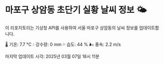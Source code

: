 
# 마포구 상암동 초단기 실황 날씨 정보 🌤️

이 리포지토리는 기상청 API를 사용하여 서울 마포구 상암동의 날씨 정보를 업데이트합니다. 

🌡️ 기온: 7.7 ℃
💧 강수량: 0 mm
💦 습도: 44 %
🌬️ 풍속: 2.2 m/s

마지막 업데이트 시각: 2025년 03월 07일 18시 11분    
